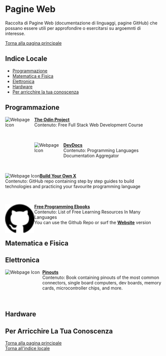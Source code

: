 # **Pagine Web**

Raccolta di Pagine Web (documentazione di linguaggi, pagine GitHub) che possano essere utili per approfondire o esercitarsi su argoemnti di interesse.

[Torna alla pagina principale](/README.md)

## Indice Locale

- [Programmazione](#programmazione)
- [Matematica e Fisica](#matematica-e-fisica)
- [Elettronica](#elettronica)
- [Hardware](#hardware)
- [Per arricchire la tua conoscenza](#per-arricchire-la-tua-conoscenza)

## **Programmazione**

[<img align="left" height="94px" width="94px" alt="Webpage Icon" src="https://www.theodinproject.com/assets/icons/odin-icon-b5b31c073f7417a257003166c98cc23743654715305910c068b93a3bf4d3065d.svg"/>](https://www.theodinproject.com/)

[**The Odin Project**](https://www.theodinproject.com/)\
Contenuto: Free Full Stack Web Development Course\
<br>
<br>

[<img align="left" height="94px" width="94px" alt="Webpage Icon" src="https://devdocs.io/images/webkit-mask-icon.svg"/>](https://devdocs.io/)

[**DevDocs**](https://devdocs.io/)\
Contenuto: Programming Languages Documentation Aggregator\
<br>
<br>

[<img align="left" alt="Webpage Icon" src="https://codecrafters.io/landing/_next/image?url=%2Flanding%2F_next%2Fstatic%2Fmedia%2Flogo.962cb6fc.png&w=96&q=75"/>](https://github.com/codecrafters-io/build-your-own-x)

[**Build Your Own X**](https://github.com/codecrafters-io/build-your-own-x)\
Contenuto: GitHub repo containing step by step guides to build technologies and practicing your favourite programming language\
<br>
<br>

[<img align="left" height="94px" width="94px" alt="Webpage Icon" src="./Logos/GitHub_logo.svg"/>](https://github.com/EbookFoundation/free-programming-books)

[**Free Programming Ebooks**](https://github.com/EbookFoundation/free-programming-books)\
Contenuto: List of Free Learning Resources In Many Languages\
You can use the Github Repo or surf the [**Website**](https://ebookfoundation.github.io/free-programming-books-search/) version
<br>
<br>

## **Matematica e Fisica**

## **Elettronica**

[<img align="left" height="94px" width="120px" alt="Webpage Icon" src="https://pinouts.org/img/book.png"/>](https://pinouts.org/)

[**Pinouts**](https://pinouts.org/)\
Contenuto: Book containing pinouts of the most common connectors, single board computers, dev boards, memory cards, microcontroller chips, and more.\
<br>
<br>

## **Hardware**

## **Per Arricchire La Tua Conoscenza**

[Torna alla pagina principale](/README.md)\
[Torna all'indice locale](#indice-locale)
